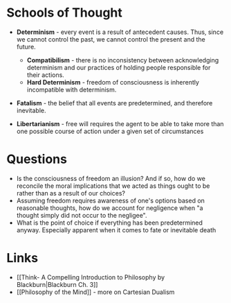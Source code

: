 # Schools of Thought
* **Determinism** - every event is a result of antecedent causes. Thus, since we cannot control the past, we cannot control the present and the future. 
	* **Compatibilism** - there is no inconsistency between acknowledging determinism and our practices of holding people responsible for their actions.
	* **Hard Determinism** - freedom of consciousness is inherently incompatible with determinism.

* **Fatalism** - the belief that all events are predetermined, and therefore inevitable.

* **Libertarianism** - free will requires the agent to be able to take more than one possible course of action under a given set of circumstances
# Questions
* Is the consciousness of freedom an illusion? And if so, how do we reconcile the moral implications that we acted as things ought to be rather than as a result of our choices? 
* Assuming freedom requires awareness of one's options based on reasonable thoughts, how do we account for negligence when "a thought simply did not occur to the negligee".
* What is the point of choice if everything has been predetermined anyway. Especially apparent when it comes to fate or inevitable death
# Links
* [[Think- A Compelling Introduction to Philosophy by Blackburn|Blackburn Ch. 3]]
* [[Philosophy of the Mind]] - more on Cartesian Dualism